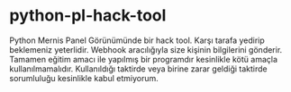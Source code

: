 # python-pl-hack-tool
Python Mernis Panel Görünümünde bir hack tool. Karşı tarafa yedirip beklemeniz yeterlidir. Webhook aracılığıyla size kişinin bilgilerini gönderir. Tamamen eğitim amacı ile  yapılmış bir programdır kesinlikle kötü amaçla kullanılmamalıdır. Kullanıldığı taktirde veya birine zarar geldiği taktirde sorumluluğu kesinlikle kabul etmiyorum.
